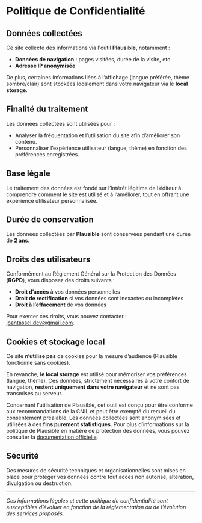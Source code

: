 # Politique de Confidentialité

## Données collectées

Ce site collecte des informations via l'outil **Plausible**, notamment :

- **Données de navigation** : pages visitées, durée de la visite, etc.
- **Adresse IP anonymisée**

De plus, certaines informations liées à l’affichage (langue préférée, thème sombre/clair) sont stockées localement dans votre navigateur via le **local storage**.

## Finalité du traitement

Les données collectées sont utilisées pour :

- Analyser la fréquentation et l’utilisation du site afin d’améliorer son contenu.
- Personnaliser l’expérience utilisateur (langue, thème) en fonction des préférences enregistrées.

## Base légale

Le traitement des données est fondé sur l’intérêt légitime de l’éditeur à comprendre comment le site est utilisé et à l’améliorer, tout en offrant une expérience utilisateur personnalisée.

## Durée de conservation

Les données collectées par **Plausible** sont conservées pendant une durée de **2 ans**.

## Droits des utilisateurs

Conformément au Règlement Général sur la Protection des Données (**RGPD**), vous disposez des droits suivants :

- **Droit d’accès** à vos données personnelles
- **Droit de rectification** si vos données sont inexactes ou incomplètes
- **Droit à l’effacement** de vos données

Pour exercer ces droits, vous pouvez contacter : [joantassel.dev@gmail.com](mailto:joantassel.dev@gmail.com).

## Cookies et stockage local

Ce site **n’utilise pas** de cookies pour la mesure d’audience (Plausible fonctionne sans cookies).

En revanche, **le local storage** est utilisé pour mémoriser vos préférences (langue, thème).
Ces données, strictement nécessaires à votre confort de navigation, **restent uniquement dans votre navigateur** et ne sont pas transmises au serveur.

Concernant l’utilisation de Plausible, cet outil est conçu pour être conforme aux recommandations de la CNIL et peut être exempté du recueil du consentement préalable. Les données collectées sont anonymisées et utilisées à des **fins purement statistiques**. Pour plus d’informations sur la politique de Plausible en matière de protection des données, vous pouvez consulter la [documentation officielle](https://plausible.io/data-policy).

## Sécurité

Des mesures de sécurité techniques et organisationnelles sont mises en place pour protéger vos données contre tout accès non autorisé, altération, divulgation ou destruction.

---

_Ces informations légales et cette politique de confidentialité sont susceptibles d’évoluer en fonction de la réglementation ou de l’évolution des services proposés._
